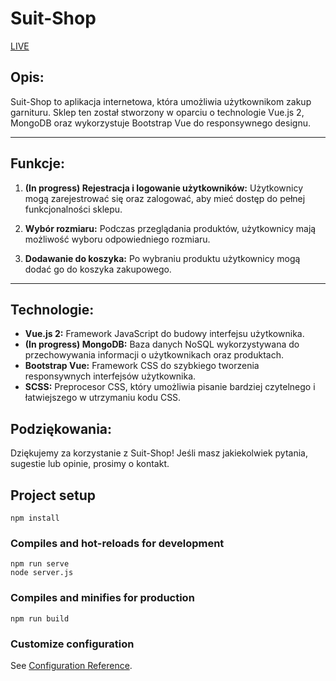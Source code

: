 # Suit-Shop
[LIVE](https://suit-shop-vue.netlify.app/home)

## Opis:

Suit-Shop to aplikacja internetowa, która umożliwia użytkownikom zakup garnituru. Sklep ten został stworzony w oparciu o technologie Vue.js 2, MongoDB oraz wykorzystuje Bootstrap Vue do responsywnego designu. 

---

## Funkcje:

1. **(In progress) Rejestracja i logowanie użytkowników:** Użytkownicy mogą zarejestrować się oraz zalogować, aby mieć dostęp do pełnej funkcjonalności sklepu.

2. **Wybór rozmiaru:** Podczas przeglądania produktów, użytkownicy mają możliwość wyboru odpowiedniego rozmiaru.

3. **Dodawanie do koszyka:** Po wybraniu produktu użytkownicy mogą dodać go do koszyka zakupowego.

---

## Technologie:

- **Vue.js 2:** Framework JavaScript do budowy interfejsu użytkownika.
- **(In progress) MongoDB:** Baza danych NoSQL wykorzystywana do przechowywania informacji o użytkownikach oraz produktach.
- **Bootstrap Vue:** Framework CSS do szybkiego tworzenia responsywnych interfejsów użytkownika.
- **SCSS:** Preprocesor CSS, który umożliwia pisanie bardziej czytelnego i łatwiejszego w utrzymaniu kodu CSS.


## Podziękowania:

Dziękujemy za korzystanie z Suit-Shop! Jeśli masz jakiekolwiek pytania, sugestie lub opinie, prosimy o kontakt.


## Project setup

```
npm install
```

### Compiles and hot-reloads for development

```
npm run serve
node server.js
```

### Compiles and minifies for production

```
npm run build
```

### Customize configuration

See [Configuration Reference](https://cli.vuejs.org/config/).
